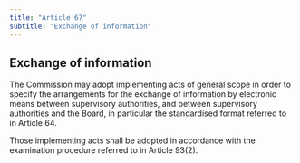 ```yaml
---
title: "Article 67"
subtitle: "Exchange of information"
---
```

## Exchange of information

The Commission may adopt implementing acts of general scope in order to specify the arrangements for the exchange of information by electronic means between supervisory authorities, and between supervisory authorities and the Board, in particular the standardised format referred to in Article 64.

Those implementing acts shall be adopted in accordance with the examination procedure referred to in Article 93(2).
